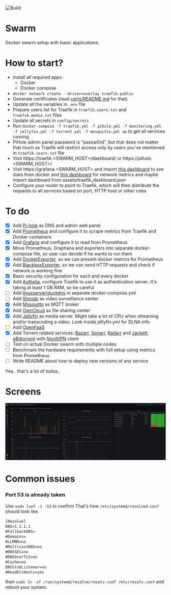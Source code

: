 ![Build](https://github.com/krzysztof-gzocha/swarm/workflows/Build/badge.svg?branch=master)

# Swarm 
Docker swarm setup with basic applications.

# How to start?
- Install all required apps:
    - Docker
    - Docker compose
- `docker network create --driver=overlay traefik-public`
- Generate certificates (read [certs/README.md](https://github.com/krzysztof-gzocha/swarm/blob/master/certs/README.md) for that)
- Update all the variables in `.env` file
- Prepare users list for Traefik in `traefik.users.txt` and `traefik.media.txt` files
- Update all secrets in `config/secrets`
- Run `docker-compose -f traefik.yml -f pihole.yml -f monitoring.yml -f jellyfin.yml -f torrent.yml -f mosquitto.yml up` to get all services running
- PiHole admin panel password is "passw0rd", but that does not matter that much as Traefik will restrict access only by users you've mentioned in `traefik.users.txt` file
- Visit https://traefik.<SWARM_HOST>/dashboard/ or https://pihole.<SWARM_HOST>/
- Visit https://grafana.<SWARM_HOST> and import [this dashboard](https://grafana.com/grafana/dashboards/11467) to see stats from docker and [this dashboard](https://grafana.com/grafana/dashboards/11529) for network metrics and maybe import dashboard from assets/traefik_dashboard.json
- Configure your router to point to Traefik, which will then distribute the requests to all services based on port, HTTP host or other rules

# To do
- [x] Add [Pi-hole](https://hub.docker.com/r/pihole/pihole) as DNS and admin web panel
- [x] Add [Prometheus](https://hub.docker.com/r/prom/prometheus) and configure it to scrape metrics from Traefik and Docker containers
- [x] Add [Grafana](https://hub.docker.com/r/grafana/grafana) and configure it to read from Prometheus
- [x] Move Prometheus, Graphana and exporters into separate docker-compose file, so user can decide if he wants to run them
- [x] Add [DockerExporter](https://github.com/prometheus-net/docker_exporter), so we can present docker metrics for Prometheus
- [x] Add [BlackboxExporter](https://hub.docker.com/r/prom/blackbox-exporter), so we can send HTTP requests and check if network is working fine
- [x] Basic security configuration for each and every docker
- [x] Add [Authelia](https://github.com/authelia/authelia), configure Traefik to use it as authentication server. It's taking at least 1 GB RAM, so be careful
- [ ] Add [linuxserver/duckdns](https://hub.docker.com/r/linuxserver/duckdns) in separate docker-compose.yml
- [ ] Add [Shinobi](https://hub.docker.com/r/shinobisystems/shinobi) as video surveillance center 
- [x] Add [Mosquitto](https://hub.docker.com/_/eclipse-mosquitto) as MQTT broker
- [x] Add [OwnCloud](https://hub.docker.com/_/owncloud) as file sharing center
- [x] Add [Jellyfin](https://hub.docker.com/r/jellyfin/jellyfin) as media server. Might take a lot of CPU when streaming and/or transcoding a video. Look inside jellyfin.yml for DLNA info
- [ ] Add [OpenFaaS](https://www.openfaas.com/)
- [x] Add Torrent related services: [Bazarr](https://github.com/morpheus65535/bazarr), [Sonarr](https://github.com/Sonarr/Sonarr), [Radarr](https://github.com/Radarr/Radarr) and [Jackett](https://github.com/Jackett/Jackett), [qBittorrent](https://hub.docker.com/r/markusmcnugen/qbittorrentvpn) with [NordVPN](https://nordvpn.com/) client
- [ ] Test on actual Docker swarm with multiple nodes
- [ ] Benchmark the hardware requirements with full setup using metrics from Prometheus
- [ ] Write README about how to deploy new versions of any service

Yea.. that's a lot of todos..

# Screens
![Docker exporter on Grafana](https://raw.githubusercontent.com/krzysztof-gzocha/swarm/master/assets/graphana.png?token=AAXUPP2UOMUW2JKSWGUUC627L5W2K)

# Common issues
### Port 53 is already taken
Use `sudo lsof -i :53` to confirm
That's how `/etc/systemd/resolved.conf` should look like.
```
[Resolve]
DNS=1.1.1.1
#FallbackDNS=
#Domains=
#LLMNR=no
#MulticastDNS=no
#DNSSEC=no
#DNSOverTLS=no
#Cache=no
DNSStubListener=no
#ReadEtcHosts=yes
```
then `sudo ln -sf /run/systemd/resolve/resolv.conf /etc/resolv.conf`
and reboot your system.
